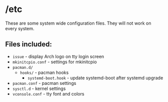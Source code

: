 # /etc
These are some system wide configuration files. They will not work on every system.

## Files included:
- `issue` - display Arch logo on tty login screen
- `mkinitcpio.conf` - settings for mkinitcpio
- `pacman.d/`
    - `hooks/` - pacman hooks
        - `systemd-boot.hook` - update systemd-boot after systemd upgrade
- `pacman.conf` - pacman settings
- `sysctl.d` - kernel settings
- `vconsole.conf` - tty font and colors
